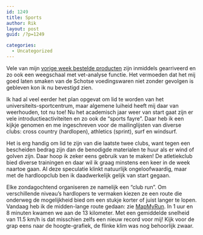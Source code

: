 ```yaml
---
id: 1249
title: Sports
author: Rik
layout: post
guid: /?p=1249

categories:
  - Uncategorized
---
```

Vele van mijn [vorige week bestelde producten][1] zijn inmiddels gearriveerd en zo ook een weegschaal met vet-analyse functie. Het vermoeden dat het mij goed laten smaken van de Schotse voedingswaren niet zonder gevolgen is gebleven kon ik nu bevestigd zien.

Ik had al veel eerder het plan opgevat om lid te worden van het universiteits-sportcentrum, maar algemene luiheid heeft mij daar van weerhouden, tot nu toe! Nu het academisch jaar weer van start gaat zijn er vele introductieactiviteiten en zo ook de &#8220;sports fayre&#8221;. Daar heb ik een kijkje genomen en me ingeschreven voor de mailinglijsten van diverse clubs: cross country (hardlopen), athletics (sprint), surf en windsurf.

Het is erg handig om lid te zijn van die laatste twee clubs, want tegen een bescheiden bedrag zijn dan de benodigde materialen te huur als er wind of golven zijn. Daar hoop ik zeker eens gebruik van te maken! De atletiekclub bied diverse trainingen en daar wil ik graag minstens een keer in de week naartoe gaan. Al deze speculatie klinkt natuurlijk ongeloofwaardig, maar met de hardloopclub ben ik daadwerkelijk gelijk van start gegaan.

Elke zondagochtend organiseren ze namelijk een &#8220;club run&#8221;. Om verschillende niveau&#8217;s hardlopers te vermaken kiezen ze een route die onderweg de mogelijkheid bied om een stukje korter of juist langer te lopen. Vandaag heb ik de midden-lange route gedaan: zie [MapMyRun][2]. In 1 uur en 8 minuten kwamen we aan de 13 kilometer. Met een gemiddelde snelheid van 11.5 km/h is dat misschien zelfs een nieuw record voor mij! Kijk voor de grap eens naar de hoogte-grafiek, de flinke klim was nog behoorlijk zwaar.

 [1]: /?p=1213 "Freezer"
 [2]: http://www.mapmyrun.com/routes/view/533150720